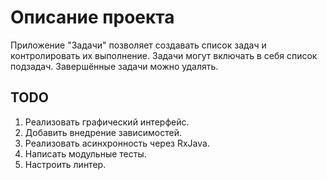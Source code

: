 # Описание проекта

Приложение "Задачи" позволяет создавать список задач и контролировать их выполнение. Задачи могут включать в себя список подзадач. Завершённые задачи можно удалять.

## TODO

1. Реализовать графический интерфейс.
2. Добавить внедрение зависимостей.
3. Реализовать асинхронность через RxJava.
4. Написать модульные тесты.
5. Настроить линтер.
